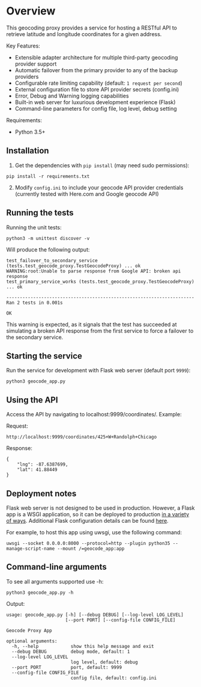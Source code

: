 # Overview

This geocoding proxy provides a service for hosting a RESTful
API to retrieve latitude and longitude coordinates for a given address.

Key Features:
* Extensible adapter architecture for multiple third-party geocoding provider support
* Automatic failover from the primary provider to any of the backup providers
* Configurable rate limiting capability (default: ```1 request per second```)
* External configuration file to store API provider secrets (config.ini)
* Error, Debug and Warning logging capabilities
* Built-in web server for luxurious development experience (Flask)
* Command-line parameters for config file, log level, debug setting


Requirements:
* Python 3.5+


## Installation

1. Get the dependencies with ```pip install``` (may need sudo permissions):

```
pip install -r requirements.txt
```

2. Modify ```config.ini``` to include your geocode API provider credentials
(currently tested with Here.com and Google geocode API)


## Running the tests

Running the unit tests:

```
python3 -m unittest discover -v
```

Will produce the following output:

```
test_failover_to_secondary_service (tests.test_geocode_proxy.TestGeocodeProxy) ... ok
WARNING:root:Unable to parse response from Google API: broken api response
test_primary_service_works (tests.test_geocode_proxy.TestGeocodeProxy) ... ok

----------------------------------------------------------------------
Ran 2 tests in 0.001s

OK
```

This warning is expected, as it signals that the test has succeeded at
simulating a broken API response from the first service to force a
failover to the secondary service.


## Starting the service

Run the service for development with Flask web server (default port ```9999```):

```
python3 geocode_app.py
```


## Using the API

Access the API by navigating to localhost:9999/coordinates/<some street address here>. Example:

Request:
```
http://localhost:9999/coordinates/425+W+Randolph+Chicago
```

Response:

```
{
    "lng": -87.6387699,
    "lat": 41.88449
}
```


## Deployment notes

Flask web server is not designed to be used in production. However, a Flask app is a WSGI application,
so it can be deployed to production [in a variety of ways](http://flask.pocoo.org/docs/0.12/deploying/).
Additional Flask configuration details can be found [here](http://flask.pocoo.org/docs/0.12/config/).

For example, to host this app using uwsgi, use the following command:

```
uwsgi --socket 0.0.0.0:8000 --protocol=http --plugin python35 --manage-script-name --mount /=geocode_app:app
```

## Command-line arguments

To see all arguments supported use -h:

```
python3 geocode_app.py -h
```

Output:

```
usage: geocode_app.py [-h] [--debug DEBUG] [--log-level LOG_LEVEL]
                      [--port PORT] [--config-file CONFIG_FILE]

Geocode Proxy App

optional arguments:
  -h, --help            show this help message and exit
  --debug DEBUG         debug mode, default: 1
  --log-level LOG_LEVEL
                        log level, default: debug
  --port PORT           port, default: 9999
  --config-file CONFIG_FILE
                        config file, default: config.ini
```